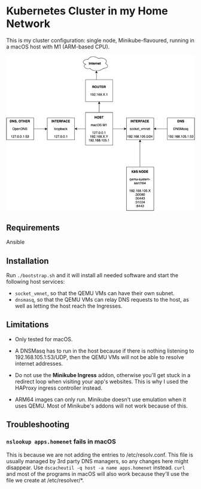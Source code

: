 # Kubernetes Cluster in my Home Network

This is my cluster configuration: single node, Minikube-flavoured, running in a macOS host with
M1 (ARM-based CPU).

![Network diagram](docs/ansible-minikube.png)

## Requirements

Ansible

## Installation

Run `./bootstrap.sh` and it will install all needed software and start the following host services:

- `socket_vmnet`, so that the QEMU VMs can have their own subnet.
- `dnsmasq`, so that the QEMU VMs can relay DNS requests to the host, as well as letting the host reach the Ingresses.

## Limitations

- Only tested for macOS.

- A DNSMasq has to run in the host because if there is nothing listening to 192.168.105.1:53/UDP,
  then the QEMU VMs will not be able to resolve internet addresses.

- Do not use the **Minikube Ingress** addon, otherwise you'll get stuck in a redirect loop when visiting
  your app's websites. This is why I used the HAProxy ingress controller instead.

- ARM64 images can only run. Minikube doesn't use emulation when it uses QEMU.
  Most of Minikube's addons will not work because of this.

## Troubleshooting

### `nslookup apps.homenet` fails in macOS

This is because we are not adding the entries to /etc/resolv.conf. This file is usually managed by 3rd party DNS managers,
so any changes here might disappear. Use `dscacheutil -q host -a name apps.homenet` instead. `curl` and most of the
programs in macOS will also work because they'll use the file we create at /etc/resolver/*.
